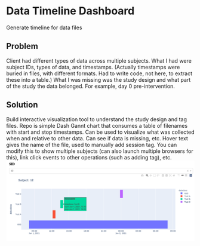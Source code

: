 # Data Timeline Dashboard
Generate timeline for data files

## Problem
Client had different types of data across multiple subjects. 
What I had were subject IDs, types of data, and timestamps. 
(Actually timestamps were buried in files, with different formats. Had to write code, not here, to extract these into a table.)
What I was missing was the study design and what part of the study the data belonged. For example, day 0 pre-intervention.

## Solution
Build interactive visualization tool to understand the study design and tag files.
Repo is simple Dash Gannt chart that consumes a table of filenames with start and stop timestamps.
Can be used to visualize what was collected when and relative to other data. 
Can see if data is missing, etc. 
Hover text gives the name of the file, used to manually add session tag.
You can modify this to show multiple subjects (can also launch multiple browsers for this), link click events to other operations (such as adding tag), etc.
![alt text](./images/example.png)